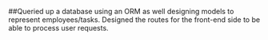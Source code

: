 ##Queried up a database using an ORM as well designing models to represent employees/tasks. Designed the routes for the front-end side to be able to process user requests.